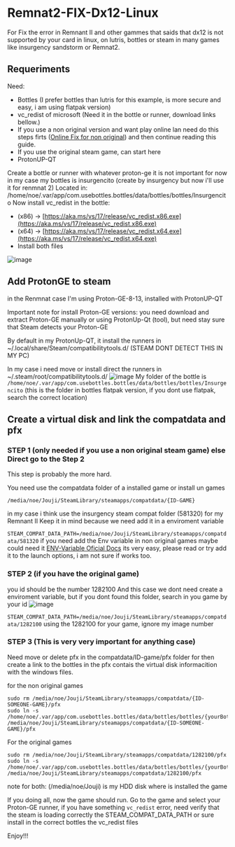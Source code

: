 # Remnat2-FIX-Dx12-Linux

For Fix the error in Remnant II and other gammes that saids that dx12 is not supported by your card in linux, on lutris, bottles or steam in many games like insurgency sandstorm or Remnat2. 

## Requeriments
Need:
- Bottles (I prefer bottles than lutris for this example, is more secure and easy, i am using flatpak version)
- vc_redist of microsoft (Need it in the bottle or runner, download links bellow.)
- If you use a non original version and want play online lan need do this steps firts ([Online Fix for non original](https://www.reddit.com/r/LinuxCrackSupport/comments/tqjp3z/guide_running_steamworks_fixonline_fix_with_linux/)) and then continue reading this guide.
- If you use the original steam game, can start here
- ProtonUP-QT


Create a bottle or runner with whatever proton-ge it is not important for now
in my case my bottles is insurgencito (create by insurgency but now i'll use it for renmnat 2)
Located in: /home/noe/.var/app/com.usebottles.bottles/data/bottles/bottles/Insurgencito
Now install vc_redist in the bottle:
  - (x86) -> [https://aka.ms/vs/17/release/vc_redist.x86.exe](https://aka.ms/vs/17/release/vc_redist.x86.exe)
  - (x64) -> [https://aka.ms/vs/17/release/vc_redist.x64.exe](https://aka.ms/vs/17/release/vc_redist.x64.exe)
  - Install both files
  
  ![image](https://github.com/Milor123/Renmnat-2-FIX-Dx12-Linux/assets/14153649/f4fe9126-4a77-424c-9dbe-94ef28f7e76c)

## Add ProtonGE to steam

in the Renmnat case I'm using Proton-GE-8-13, installed with ProtonUP-QT

Important note for install Proton-GE versions:
you need download and extract Proton-GE manually or using ProtonUp-Qt (tool), but need stay sure that Steam detects your Proton-GE

By default in my ProtonUp-QT, it install the runners in ~/.local/share/Steam/compatibilitytools.d/ (STEAM DONT DETECT THIS IN MY PC)

In my case i need move or install direct the runners in
~/.steam/root/compatibilitytools.d/
![image](https://github.com/Milor123/Renmnat-2-FIX-Dx12-Linux/assets/14153649/c421d2ad-a2aa-4280-b7a7-31e579841eae)
My folder of the bottle is `/home/noe/.var/app/com.usebottles.bottles/data/bottles/bottles/Insurgencito` (this is the folder in bottles flatpak version, if you dont use flatpak, search the correct location)

## Create a virtual disk and link the compatdata and pfx

### STEP 1 (only needed if you use a non original steam game) else Direct go to the Step 2

This step is probably the more hard. 

You need use the compatdata folder of a installed game or install un games

`/media/noe/Jouji/SteamLibrary/steamapps/compatdata/{ID-GAME}`

in my case i think use the insurgency steam compat folder (581320) for my Remnant II
Keep it in mind because we need add it in a enviroment variable

`STEAM_COMPAT_DATA_PATH=/media/noe/Jouji/SteamLibrary/steamapps/compatdata/581320`
if you need add the Env variable in non original games maybe could need it [ENV-Variable Oficial Docs](https://github.com/sonic2kk/steamtinkerlaunch/wiki/ENV-Variables)
its very easy, please read or try add it to the launch options, i am not sure if works too.

### STEP 2 (if you have the original game)
you id should be the number 1282100
And this case we dont need create a enviroment variable, but if you dont found this folder, search in you game by your id
![image](https://github.com/Milor123/Renmnat-2-FIX-Dx12-Linux/assets/14153649/f30b3d25-f164-4095-92ee-def7e5a0bd54)

`STEAM_COMPAT_DATA_PATH=/media/noe/Jouji/SteamLibrary/steamapps/compatdata/1282100` using the 1282100 for your game, ignore my image number


### STEP 3 (This is very very important for anything case)

Need move or delete pfx in the compatdata/ID-game/pfx folder for then create a link to the bottles
in the pfx contais the virtual disk informacition with the windows files.

for the non original games

```
sudo rm /media/noe/Jouji/SteamLibrary/steamapps/compatdata/{ID-SOMEONE-GAME}/pfx
sudo ln -s /home/noe/.var/app/com.usebottles.bottles/data/bottles/bottles/{yourBottleName} /media/noe/Jouji/SteamLibrary/steamapps/compatdata/{ID-SOMEONE-GAME}/pfx
```

For the original games

```
sudo rm /media/noe/Jouji/SteamLibrary/steamapps/compatdata/1282100/pfx
sudo ln -s /home/noe/.var/app/com.usebottles.bottles/data/bottles/bottles/{yourBottleName} /media/noe/Jouji/SteamLibrary/steamapps/compatdata/1282100/pfx
```

note for both: (/media/noe/Jouji) is my HDD disk where is installed the game

If you doing all, now the game should run. Go to the game and select your Proton-GE runner, if you have something `vc_redist` error, need verify that the steam is loading correctly the STEAM_COMPAT_DATA_PATH or sure install in the correct bottles the vc_redist files

Enjoy!!!

